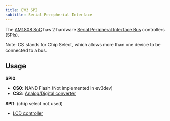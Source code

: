 ```yaml
---
title: EV3 SPI
subtitle: Serial Perepherial Interface
---
```


The [AM1808 SoC](../ev3-processor) has 2 hardware [Serial Peripheral Interface Bus](https://en.wikipedia.org/wiki/Serial_Peripheral_Interface_Bus) controllers (SPIs).

Note: CS stands for Chip Select, which allows more than one device to be connected to a bus.

## Usage

__SPI0__:

* __CS0__: NAND Flash (Not implemented in ev3dev)
* __CS3__: [Analog/Digital converter](../ev3-adc)

__SPI1__: (chip select not used)

* [LCD controller](../ev3-lcd)


